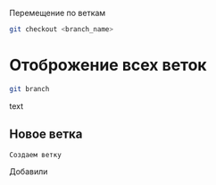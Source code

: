 Перемещение по веткам 
~~~sh
git checkout <branch_name> 
~~~

# Отоброжение всех веток 
~~~sh 
git branch 
~~~

text
## Новое ветка 
~~~
Создаем ветку
~~~


Добавили 